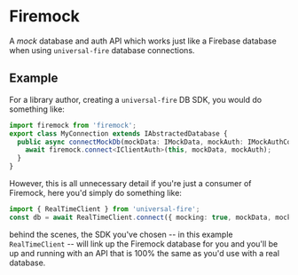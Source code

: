 # Firemock

A _mock_ database and auth API which works just like a Firebase database when using `universal-fire` database connections.

## Example

For a library author, creating a `universal-fire` DB SDK, you would do something like:

```ts
import firemock from 'firemock';
export class MyConnection extends IAbstractedDatabase {
  public async connectMockDb(mockData: IMockData, mockAuth: IMockAuthConfig) {
    await firemock.connect<IClientAuth>(this, mockData, mockAuth);
  }
}
```

However, this is all unnecessary detail if you're just a consumer of Firemock, here you'd simply
do something like:

```ts
import { RealTimeClient } from 'universal-fire';
const db = await RealTimeClient.connect({ mocking: true, mockData, mockAuth })
```

behind the scenes, the SDK you've chosen -- in this example `RealTimeClient` -- will link up the Firemock database for you and you'll be up and running with an API that is 100% the same as you'd use with a real database.